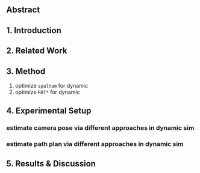 ## Abstract


## 1. Introduction

## 2. Related Work


## 3. Method
1. optimize `spaltam` for dynamic 
2. optimize `RRT*` for dynamic
## 4. Experimental Setup
### estimate camera pose via different approaches in dynamic sim
### estimate path plan via different approaches in dynamic sim
## 5. Results & Discussion

